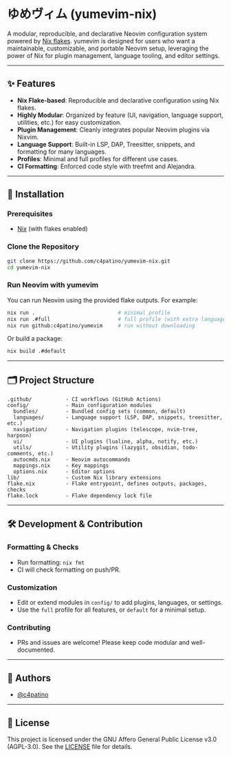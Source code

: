 # ゆめヴィム (yumevim-nix)

A modular, reproducible, and declarative Neovim configuration system powered by
[Nix flakes](https://nixos.wiki/wiki/Flakes). yumevim is designed for users who
want a maintainable, customizable, and portable Neovim setup, leveraging the
power of Nix for plugin management, language tooling, and editor settings.

---

## ✨ Features
- **Nix Flake-based**: Reproducible and declarative configuration using Nix
  flakes.
- **Highly Modular**: Organized by feature (UI, navigation, language support,
  utilities, etc.) for easy customization.
- **Plugin Management**: Cleanly integrates popular Neovim plugins via Nixvim.
- **Language Support**: Built-in LSP, DAP, Treesitter, snippets, and formatting
  for many languages.
- **Profiles**: Minimal and full profiles for different use cases.
- **CI Formatting**: Enforced code style with treefmt and Alejandra.

---

## 🚀 Installation

### Prerequisites
- [Nix](https://nixos.org/download.html) (with flakes enabled)

### Clone the Repository
```bash
git clone https://github.com/c4patino/yumevim-nix.git
cd yumevim-nix
```

### Run Neovim with yumevim
You can run Neovim using the provided flake outputs. For example:

```bash
nix run .                           # minimal profile
nix run .#full                      # full profile (with extra language/tools)
nix run github:c4patino/yumevim     # run without downloading
```

Or build a package:
```bash
nix build .#default
```

---

## 🗂️ Project Structure

```
.github/           - CI workflows (GitHub Actions)
config/            - Main configuration modules
  bundles/         - Bundled config sets (common, default)
  languages/       - Language support (LSP, DAP, snippets, treesitter, etc.)
  navigation/      - Navigation plugins (telescope, nvim-tree, harpoon)
  ui/              - UI plugins (lualine, alpha, notify, etc.)
  utils/           - Utility plugins (lazygit, obsidian, todo-comments, etc.)
  autocmds.nix     - Neovim autocommands
  mappings.nix     - Key mappings
  options.nix      - Editor options
lib/               - Custom Nix library extensions
flake.nix          - Flake entrypoint, defines outputs, packages, checks
flake.lock         - Flake dependency lock file
```

---

## 🛠️ Development & Contribution

### Formatting & Checks
- Run formatting: `nix fmt`
- CI will check formatting on push/PR.

### Customization
- Edit or extend modules in `config/` to add plugins, languages, or settings.
- Use the `full` profile for all features, or `default` for a minimal setup.

### Contributing
- PRs and issues are welcome! Please keep code modular and well-documented.

---

## 👤 Authors
- [@c4patino](https://github.com/c4patino)

---

## 📄 License
This project is licensed under the GNU Affero General Public License v3.0
(AGPL-3.0). See the [LICENSE](./LICENSE) file for details.
